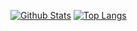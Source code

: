 [![Github Stats](https://github-readme-stats.vercel.app/api?username=mohammadhb&hide_border=true&show_icons=true)](https://github.com/mohammadhb)
[![Top Langs](https://github-readme-stats.vercel.app/api/top-langs/?username=mohammadhb&hide_border=true&layout=compact)](https://github.com/mohammadhb)

<!--
**mohammadhb/mohammadhb** is a ✨ _special_ ✨ repository because its `README.md` (this file) appears on your GitHub profile.

Here are some ideas to get you started:

- 🔭 I’m currently working on ...
- 🌱 I’m currently learning ...
- 👯 I’m looking to collaborate on ...
- 🤔 I’m looking for help with ...
- 💬 Ask me about ...
- 📫 How to reach me: ...
- 😄 Pronouns: ...
- ⚡ Fun fact: ...
-->
